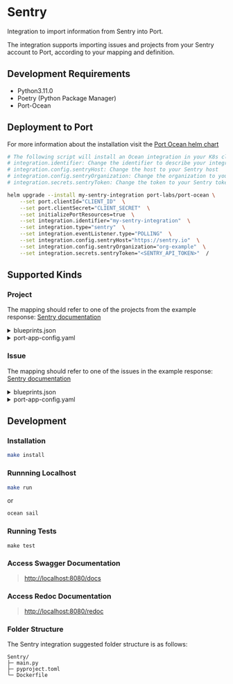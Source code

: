 # Sentry

Integration to import information from Sentry into Port.

The integration supports importing issues and projects from your Sentry account to Port, according to your mapping and definition.

## Development Requirements

- Python3.11.0
- Poetry (Python Package Manager)
- Port-Ocean

## Deployment to Port

For more information about the installation visit the [Port Ocean helm chart](https://github.com/port-labs/helm-charts/tree/main/charts/port-ocean)

```bash
# The following script will install an Ocean integration in your K8s cluster using helm
# integration.identifier: Change the identifier to describe your integration
# integration.config.sentryHost: Change the host to your Sentry host
# integration.config.sentryOrganization: Change the organization to your Sentry organization
# integration.secrets.sentryToken: Change the token to your Sentry token

helm upgrade --install my-sentry-integration port-labs/port-ocean \
	--set port.clientId="CLIENT_ID"  \
	--set port.clientSecret="CLIENT_SECRET"  \
	--set initializePortResources=true  \
	--set integration.identifier="my-sentry-integration"  \
	--set integration.type="sentry"  \
	--set integration.eventListener.type="POLLING"  \
	--set integration.config.sentryHost="https://sentry.io"  \
	--set integration.config.sentryOrganization="org-example"  \
	--set integration.secrets.sentryToken="<SENTRY_API_TOKEN>"  /
```

## Supported Kinds

### Project

The mapping should refer to one of the projects from the example response: [Sentry documentation](https://docs.sentry.io/api/projects/list-your-projects/)

<details>
<summary>blueprints.json</summary>

```json
{
  "identifier": "sentryProject",
  "title": "Project",
  "icon": "Sentry",
  "schema": {
    "properties": {
      "dateCreated": {
        "title": "dateCreated",
        "type": "string",
        "format": "date-time"
      },
      "platform": {
        "type": "string",
        "title": "platform"
      },
      "status": {
        "title": "status",
        "type": "string",
        "enum": [
          "active",
          "disabled",
          "pending_deletion",
          "deletion_in_progress"
        ]
      },
      "link": {
        "title": "link",
        "type": "string",
        "format": "url"
      }
    },
    "required": []
  },
  "mirrorProperties": {},
  "calculationProperties": {},
  "relations": {}
}
```

</details>
<details>
  <summary>port-app-config.yaml</summary>

```yaml
createMissingRelatedEntities: true
deleteDependentEntities: true
resources:
  - kind: project
    selector:
      query: "true"
    port:
      entity:
        mappings:
          identifier: .slug
          title: .name
          blueprint: '"sentryProject"'
          properties:
            dateCreated: .dateCreated
            platform: .platform
            status: .status
            link: .organization.links.organizationUrl + "/projects/" + .name
```

</details>

### Issue

The mapping should refer to one of the issues in the example response: [Sentry documentation](https://docs.sentry.io/api/events/list-a-projects-issues/)

<details>
<summary>blueprints.json</summary>

```json
{
  "identifier": "sentryIssue",
  "title": "Issue",
  "icon": "Sentry",
  "schema": {
    "properties": {
      "link": {
        "title": "link",
        "type": "string",
        "format": "url"
      },
      "status": {
        "title": "status",
        "type": "string"
      },
      "isUnhandled": {
        "icon": "DefaultProperty",
        "title": "isUnhandled",
        "type": "boolean"
      }
    },
    "required": []
  },
  "mirrorProperties": {},
  "calculationProperties": {},
  "relations": {
    "project": {
      "title": "project",
      "target": "sentryProject",
      "required": false,
      "many": false
    }
  }
}
```

</details>
<details>
  <summary>port-app-config.yaml</summary>

```yaml
createMissingRelatedEntities: true
deleteDependentEntities: true
resources:
 - kind: issue
    selector:
      query: "true"
    port:
      entity:
        mappings:
          identifier: ".id"
          title: ".title"
          blueprint: '"sentryIssue"'
          properties:
            link: ".permalink"
            status: ".status"
            isUnhandled: ".isUnhandled"
          relations:
            project: ".project.slug"
```

</details>

## Development

### Installation

```sh
make install
```

### Runnning Localhost

```sh
make run
```

or

```sh
ocean sail
```

### Running Tests

`make test`

### Access Swagger Documentation

> <http://localhost:8080/docs>

### Access Redoc Documentation

> <http://localhost:8080/redoc>

### Folder Structure

The Sentry integration suggested folder structure is as follows:

```
Sentry/
├─ main.py
├─ pyproject.toml
└─ Dockerfile
```
